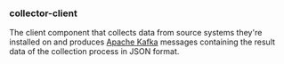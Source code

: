 ### collector-client

The client component that collects data from source systems they're installed on and produces [Apache Kafka](http://kafka.apache.org) messages containing the result data of the collection process in JSON format.